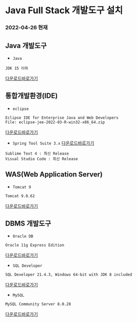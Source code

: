 # Java Full Stack 개발도구 설치
### 2022-04-26 현재

## Java 개발도구

* ```Java```
```
JDK 15 이하
```
[다운로드바로가기](https://www.oracle.com/java/technologies/downloads/archive/)

## 통합개발환경(IDE)

* ```eclipse```
```
Eclipse IDE for Enterprise Java and Web Developers   
File: eclipse-jee-2022-03-R-win32-x86_64.zip
```
[다운로드바로가기](https://www.eclipse.org/downloads/packages/)

* ```Spring Tool Suite 3.x```
[다운로드바로가기](https://github.com/spring-projects/toolsuite-distribution/wiki/Spring-Tool-Suite-3)
 
```
Sublime Text 4 : 최신 Release
Visual Studio Code : 최신 Release
```

## WAS(Web Application Server)
* ```Tomcat 9```
```
Tomcat 9.0.62
```
[다운로드바로가기](https://tomcat.apache.org/download-90.cgi)

## DBMS 개발도구

* ```Oracle DB```
```
Oracle 11g Express Edition
```
[다운로드바로가기](https://www.oracle.com/database/technologies/xe-prior-release-downloads.html) 

* ```SQL Developer```
```
SQL Developer 21.4.3, Windows 64-bit with JDK 8 included
```
[다운로드바로가기](https://www.oracle.com/tools/downloads/sqldev-downloads.html)

* ```MySQL```
```
MySQL Community Server 8.0.28
```
[다운로드바로가기](https://dev.mysql.com/downloads/installer/])
